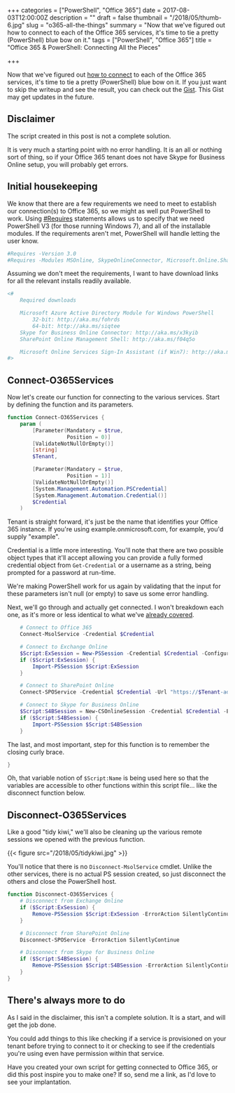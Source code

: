 +++
categories = ["PowerShell", "Office 365"]
date = 2017-08-03T12:00:00Z
description = ""
draft = false
thumbnail = "/2018/05/thumb-6.jpg"
slug = "o365-all-the-things"
summary = "Now that we've figured out how to connect to each of the Office 365 services, it's time to tie a pretty (PowerShell) blue bow on it."
tags = ["PowerShell", "Office 365"]
title = "Office 365 & PowerShell: Connecting All the Pieces"

+++


Now that we've figured out [how to connect](https://king.geek.nz/2017/07/28/o365-connect/) to each of the Office 365 services, it's time to tie a pretty (PowerShell) blue bow on it. If you just want to skip the writeup and see the result, you can check out the [Gist](https://gist.github.com/Windos/5f96a9425b5b31c23df441035b478c5f). This Gist may get updates in the future.

## **Disclaimer**

The script created in this post is not a complete solution.

It is very much a starting point with no error handling. It is an all or nothing sort of thing, so if your Office 365 tenant does not have Skype for Business Online setup, you will probably get errors.

## **Initial housekeeping**

We know that there are a few requirements we need to meet to establish our connection(s) to Office 365, so we might as well put PowerShell to work. Using [#Requires](https://msdn.microsoft.com/en-us/powershell/reference/5.1/microsoft.powershell.core/about/about_requires) statements allows us to specify that we need PowerShell V3 (for those running Windows 7), and all of the installable modules. If the requirements aren't met, PowerShell will handle letting the user know.

```powershell
#Requires -Version 3.0
#Requires -Modules MSOnline, SkypeOnlineConnector, Microsoft.Online.SharePoint.PowerShell

```

Assuming we don't meet the requirements, I want to have download links for all the relevant installs readily available.

```powershell
<#
    Required downloads

    Microsoft Azure Active Directory Module for Windows PowerShell
        32-bit: http://aka.ms/fohrds
        64-bit: http://aka.ms/siqtee
    Skype for Business Online Connector: http://aka.ms/x3kyib
    SharePoint Online Management Shell: http://aka.ms/f04q5o

    Microsoft Online Services Sign-In Assistant (if Win7): http://aka.ms/vl42dg
#>

```

## **Connect-O365Services**

Now let's create our function for connecting to the various services. Start by defining the function and its parameters.

```powershell
function Connect-O365Services {
    param (
        [Parameter(Mandatory = $true,
                   Position = 0)]
        [ValidateNotNullOrEmpty()]
        [string]
        $Tenant,

        [Parameter(Mandatory = $true,
                   Position = 1)]
        [ValidateNotNullOrEmpty()]
        [System.Management.Automation.PSCredential]
        [System.Management.Automation.Credential()]
        $Credential
    )

```

Tenant is straight forward, it's just be the name that identifies your Office 365 instance. If you're using example.onmicrosoft.com, for example, you'd supply "example".

Credential is a little more interesting. You'll note that there are two possible object types that it'll accept allowing you can provide a fully formed credential object from `Get-Credential` or a username as a string, being prompted for a password at run-time.

We're making PowerShell work for us again by validating that the input for these parameters isn't null (or empty) to save us some error handling.

Next, we'll go through and actually get connected. I won't breakdown each one, as it's more or less identical to what we've [already covered](https://king.geek.nz/2017/07/28/o365-connect/).

```powershell
    # Connect to Office 365
    Connect-MsolService -Credential $Credential

    # Connect to Exchange Online
    $Script:ExSession = New-PSSession -Credential $Credential -ConfigurationName Microsoft.Exchange -ConnectionUri "https://outlook.office365.com/powershell-liveid/" -Authentication "Basic" -AllowRedirection -ErrorAction SilentlyContinue
    if ($Script:ExSession) {
        Import-PSSession $Script:ExSession
    }

    # Connect to SharePoint Online
    Connect-SPOService -Credential $Credential -Url "https://$Tenant-admin.sharepoint.com" -ErrorAction SilentlyContinue

    # Connect to Skype for Business Online
    $Script:S4BSession = New-CSOnlineSession -Credential $Credential -ErrorAction SilentlyContinue
    if ($Script:S4BSession) {
        Import-PSSession $Script:S4BSession
    }

```

The last, and most important, step for this function is to remember the closing curly brace.

```powershell
}

```

Oh, that variable notion of `$Script:Name` is being used here so that the variables are accessible to other functions within this script file… like the disconnect function below.

## **Disconnect-O365Services**

Like a good "tidy kiwi," we'll also be cleaning up the various remote sessions we opened with the previous function.

{{< figure src="/2018/05/tidykiwi.jpg" >}}

You'll notice that there is no `Disconnect-MsolService` cmdlet. Unlike the other services, there is no actual PS session created, so just disconnect the others and close the PowerShell host.

```powershell
function Disconnect-O365Services {
    # Disconnect from Exchange Online
    if ($Script:ExSession) {
        Remove-PSSession $Script:ExSession -ErrorAction SilentlyContinue
    }

    # Disconnect from SharePoint Online
    Disconnect-SPOService -ErrorAction SilentlyContinue

    # Disconnect from Skype for Business Online
    if ($Script:S4BSession) {
        Remove-PSSession $Script:S4BSession -ErrorAction SilentlyContinue
    }
}

```

## **There's always more to do**

As I said in the disclaimer, this isn't a complete solution. It is a start, and will get the job done.

You could add things to this like checking if a service is provisioned on your tenant before trying to connect to it or checking to see if the credentials you're using even have permission within that service.

Have you created your own script for getting connected to Office 365, or did this post inspire you to make one? If so, send me a link, as I'd love to see your implantation.

